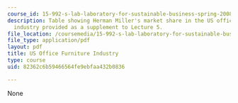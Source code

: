 ```yaml
---
course_id: 15-992-s-lab-laboratory-for-sustainable-business-spring-2008
description: Table showing Herman Miller's market share in the US office furniture
  industry provided as a supplement to Lecture 5.
file_location: /coursemedia/15-992-s-lab-laboratory-for-sustainable-business-spring-2008/82362c6b59466564fe9ebfaa432b0836_class_5.pdf
file_type: application/pdf
layout: pdf
title: US Office Furniture Industry
type: course
uid: 82362c6b59466564fe9ebfaa432b0836

---
```

None